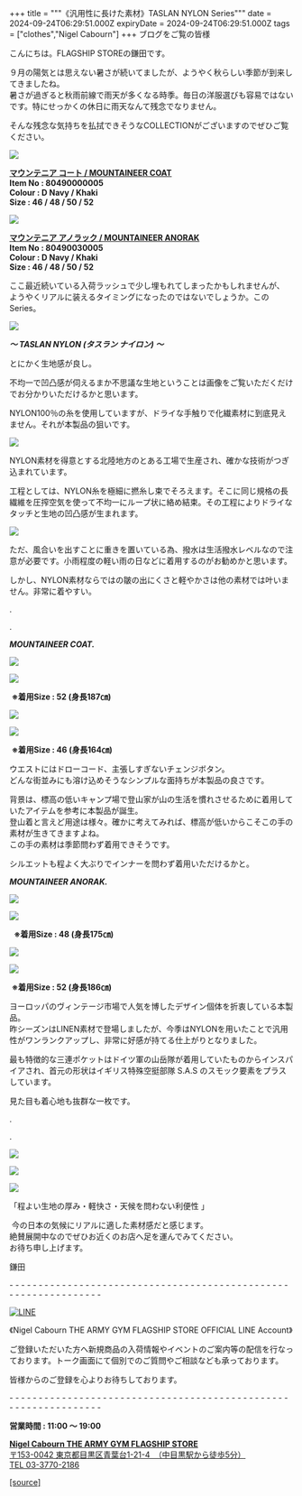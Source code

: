 +++
title = """《汎用性に長けた素材》TASLAN NYLON Series"""
date = 2024-09-24T06:29:51.000Z
expiryDate = 2024-09-24T06:29:51.000Z
tags = ["clothes","Nigel Cabourn"]
+++
ブログをご覧の皆様

こんにちは。FLAGSHIP STOREの鎌田です。

９月の陽気とは思えない暑さが続いてましたが、ようやく秋らしい季節が到来してきましたね。  
暑さが過ぎると秋雨前線で雨天が多くなる時季。毎日の洋服選びも容易ではないです。特にせっかくの休日に雨天なんて残念でなりません。

そんな残念な気持ちを払拭できそうなCOLLECTIONがございますのでぜひご覧ください。

![](https://cdn.shopify.com/s/files/1/0094/9295/5196/files/IMG_3711_480x480.jpg?v=1727158468)

[**マウンテニア コート / MOUNTAINEER COAT**](https://cabourn.jp/products/80490000005)  
**Item No : 80490000005**  
**Colour : D Navy / Khaki**  
**Size : 46 / 48 / 50 / 52**

![](https://cdn.shopify.com/s/files/1/0094/9295/5196/files/IMG_3709_933e9b8d-c1e0-4775-b33b-731c33485215_480x480.jpg?v=1727158467)

[**マウンテニア アノラック / MOUNTAINEER ANORAK**](https://cabourn.jp/products/80490030005)  
**Item No : 80490030005**  
**Colour : D Navy / Khaki**  
**Size : 46 / 48 / 50 / 52**

ここ最近続いている入荷ラッシュで少し埋もれてしまったかもしれませんが、 ようやくリアルに装えるタイミングになったのではないでしょうか。このSeries。

![](https://cdn.shopify.com/s/files/1/0094/9295/5196/files/IMG_3556_480x480.jpg?v=1726901011)

_**～ TASLAN NYLON (タスラン ナイロン) ～**_

とにかく生地感が良し。

不均一で凹凸感が伺えるまか不思議な生地ということは画像をご覧いただくだけでお分かりいただけるかと思います。

NYLON100％の糸を使用していますが、ドライな手触りで化繊素材に到底見えません。それが本製品の狙いです。

![](https://cdn.shopify.com/s/files/1/0094/9295/5196/files/IMG_3405_578071a5-ef4a-429e-9df7-2167348fb598_480x480.jpg?v=1726901024)

NYLON素材を得意とする北陸地方のとある工場で生産され、確かな技術がつぎ込まれています。

工程としては、NYLON糸を極細に撚糸し束でそろえます。そこに同じ規格の長繊維を圧搾空気を使って不均一にループ状に絡め結束。その工程によりドライなタッチと生地の凹凸感が生まれます。

![](https://cdn.shopify.com/s/files/1/0094/9295/5196/files/IMG_3332_590d2e4d-7944-44b3-97cf-4274bfce0ac6_480x480.jpg?v=1726901012)

ただ、風合いを出すことに重きを置いている為、撥水は生活撥水レベルなので注意が必要です。小雨程度の軽い雨の日などに着用するのがお勧めかと思います。

しかし、NYLON素材ならではの皺の出にくさと軽やかさは他の素材では叶いません。非常に着やすい。

.

.

_**MOUNTAINEER COAT.**_

![](https://cdn.shopify.com/s/files/1/0094/9295/5196/files/IMG_3066_ebe727aa-cd7e-4ae6-83cb-f3340c53524a_480x480.jpg?v=1726901012)

![](https://cdn.shopify.com/s/files/1/0094/9295/5196/files/IMG_3147_480x480.jpg?v=1726901009)

 **※着用Size : 52 (身長187㎝)**

![](https://cdn.shopify.com/s/files/1/0094/9295/5196/files/DSC1379_480x480.jpg?v=1726901012)

![](https://cdn.shopify.com/s/files/1/0094/9295/5196/files/DSC1376_480x480.jpg?v=1726901011)

 **※着用Size : 46 (身長164㎝)**

ウエストにはドローコード、主張しすぎないチェンジボタン。  
どんな街並みにも溶け込めそうなシンプルな面持ちが本製品の良さです。

背景は、標高の低いキャンプ場で登山家が山の生活を慣れさせるために着用していたアイテムを参考に本製品が誕生。  
登山着と言えど用途は様々。確かに考えてみれば、標高が低いからこそこの手の素材が生きてきますよね。  
この手の素材は季節問わず着用できそうです。

シルエットも程よく大ぶりでインナーを問わず着用いただけるかと。

_**MOUNTAINEER ANORAK.**_

![](https://cdn.shopify.com/s/files/1/0094/9295/5196/files/IMG_3434_480x480.jpg?v=1726901013)

![](https://cdn.shopify.com/s/files/1/0094/9295/5196/files/IMG_3443_480x480.jpg?v=1726901011)

  **※着用Size : 48 (身長175㎝)**

![](https://cdn.shopify.com/s/files/1/0094/9295/5196/files/IMG_3279_480x480.jpg?v=1726901013)

![](https://cdn.shopify.com/s/files/1/0094/9295/5196/files/IMG_3321_6b91b659-5df4-494a-8fcc-2782307c8c71_480x480.jpg?v=1726901012)

 **※着用Size : 52 (身長186㎝)**

ヨーロッパのヴィンテージ市場で人気を博したデザイン個体を折衷している本製品。  
昨シーズンはLINEN素材で登場しましたが、今季はNYLONを用いたことで汎用性がワンランクアップし、非常に好感が持てる仕上がりとなりました。

最も特徴的な三連ポケットはドイツ軍の山岳隊が着用していたものからインスパイアされ、首元の形状はイギリス特殊空挺部隊 S.A.S のスモック要素をプラスしています。

見た目も着心地も抜群な一枚です。

.

.

![](https://cdn.shopify.com/s/files/1/0094/9295/5196/files/DSC1367_480x480.jpg?v=1726901011)

![](https://cdn.shopify.com/s/files/1/0094/9295/5196/files/IMG_3467_41540f50-6898-473a-b82d-edfae3c5b800_480x480.jpg?v=1726901011)

![](https://cdn.shopify.com/s/files/1/0094/9295/5196/files/IMG_3326_914e32d3-05ff-4b13-80f0-9c7fdff1c46b_480x480.jpg?v=1726901683)

「程よい生地の厚み・軽快さ・天候を問わない利便性 」

 今の日本の気候にリアルに適した素材感だと感じます。  
絶賛展開中なのでぜひお近くのお店へ足を運んでみてください。  
お待ち申し上げます。

鎌田

\- - - - - - - - - - - - - - - - - - - - - - - - - - - - - - - - - - - - - - - - - - - - - - - - - - - - - - - - - - - - - - - -  

[![LINE](https://cdn.shopify.com/s/files/1/0094/9295/5196/files/ja_600x600.png?v=1631941030)](https://lin.ee/NpdpRpF)

《Nigel Cabourn THE ARMY GYM FLAGSHIP STORE OFFICIAL LINE Account》

ご登録いただいた方へ新規商品の入荷情報やイベントのご案内等の配信を行なっております。トーク画面にて個別でのご質問やご相談なども承っております。

皆様からのご登録を心よりお待ちしております。

\- - - - - - - - - - - - - - - - - - - - - - - - - - - - - - - - - - - - - - - - - - - - - - - - - - - - - - - - - - - - - - - - 

**営業時間 : 11:00 〜 19:00**

[**Nigel Cabourn THE ARMY GYM FLAGSHIP STORE**](https://cabourn.jp/pages/flagship)  
[〒153-0042 東京都目黒区青葉台1-21-4　（中目黒駅から徒歩5分）](https://cabourn.jp/pages/flagship)  
[TEL 03-3770-2186](https://cabourn.jp/pages/flagship)

[[source]](https://cabourn.jp/blogs/shop-info/flagshipstore20240924)
